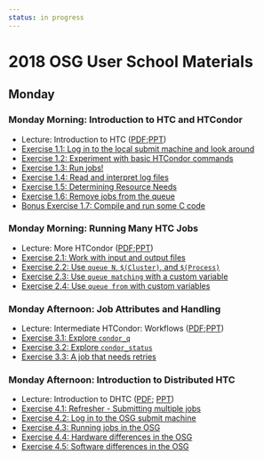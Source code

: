 ```yaml
---
status: in progress
---
```


# 2018 OSG User School Materials

## Monday

### Monday Morning: Introduction to HTC and HTCondor

- Lecture: Introduction to HTC ([PDF](/materials/day1/files/osgus19-day1-part1-intro-to-htc.pdf);[PPT](/materials/day1/files/osgus19-day1-part1-intro-to-htc.pptx))
- [Exercise 1.1: Log in to the local submit machine and look around](/materials/day1/part1-ex1-login.md)
- [Exercise 1.2: Experiment with basic HTCondor commands](/materials/day1/part1-ex2-commands.md)
- [Exercise 1.3: Run jobs!](/materials/day1/part1-ex3-jobs.md)
- [Exercise 1.4: Read and interpret log files](/materials/day1/part1-ex4-logs.md)
- [Exercise 1.5: Determining Resource Needs](/materials/day1/part1-ex5-request.md)
- [Exercise 1.6: Remove jobs from the queue](/materials/day1/part1-ex6-remove.md)
- [Bonus Exercise 1.7: Compile and run some C code](/materials/day1/part1-ex7-compile.md)

### Monday Morning: Running Many HTC Jobs

- Lecture: More HTCondor ([PDF](/materials/day1/files/osgus19-day1-part2-many-HTCondor-jobs.pdf);[PPT](/materials/day1/files/osgus19-day1-part2-many-HTCondor-jobs.pptx))
- [Exercise 2.1: Work with input and output files](/materials/day1/part2-ex1-files.md)
- [Exercise 2.2: Use `queue N`, `$(Cluster)`, and `$(Process)`](/materials/day1/part2-ex2-queue-n.md)
- [Exercise 2.3: Use `queue matching` with a custom variable](/materials/day1/part2-ex3-queue-matching.md)
- [Exercise 2.4: Use `queue from` with custom variables](/materials/day1/part2-ex4-queue-from.md)

### Monday Afternoon: Job Attributes and Handling

- Lecture: Intermediate HTCondor: Workflows ([PDF](/materials/day1/files/osgus19-day1-part3-matching-handling.pdf);[PPT](/materials/day1/files/osgus19-day1-part3-matching-handling.pptx))
- [Exercise 3.1: Explore `condor_q`](/materials/day1/part3-ex1-queue.md)
- [Exercise 3.2: Explore `condor_status`](/materials/day1/part3-ex2-status.md)
- [Exercise 3.3: A job that needs retries](/materials/day1/part3-ex3-job-retry.md)

### Monday Afternoon: Introduction to Distributed HTC

- Lecture: Introduction to DHTC ([PDF](/materials/day1/files/osgus19-day1-part4-intro-to-dhtc.pdf);
  [PPT](/materials/day1/files/osgus19-day1-part4-intro-to-dhtc.pptx))
- [Exercise 4.1: Refresher - Submitting multiple jobs](/materials/day1/part4-ex1-submit-refresher.md)
- [Exercise 4.2: Log in to the OSG submit machine](/materials/day1/part4-ex2-login-scp.md)
- [Exercise 4.3: Running jobs in the OSG](/materials/day1/part4-ex3-submit-osg.md)
- [Exercise 4.4: Hardware differences in the OSG](/materials/day1/part4-ex4-hardware-diffs.md)
- [Exercise 4.5: Software differences in the OSG](/materials/day1/part4-ex5-software-diffs.md)

<!--  All below here needs to be updated!

### Monday Afternoon: Automating Workflows with HTCondor's DAGMan

- Lecture: HTCondor: More on Workflows ([PDF](/materials/day1/files/osgus19-day1-part4-dagman.pdf);[PPT](/materials/day1/files/osgus19-day1-part4-dagman.pptx))
- [Exercise 4.1: Coordinating set of jobs: A simple DAG](/materials/day1/part4-ex1-simple-dag.md)
- [Exercise 4.2: A brief detour through the Mandelbrot set](/materials/day1/part4-ex2-mandelbrot.md)
- [Exercise 4.3: A more complex DAG](/materials/day1/part4-ex3-complex-dag.md)
- [Exercise 4.4: Handling jobs that fail with DAGMan](/materials/day1/part4-ex4-failed-dag.md)
- [Bonus Exercise 4.5: HTCondor challenges](/materials/day1/part4-ex5-challenges.md) (If and only if you have time)

## Tuesday

### Tuesday Afternoon: Security in OSG

- Lecture: Security in OSG ([PDF](/materials/day2/files/osgus19-day2-part3-security.pdf);
  [PPT](/materials/day2/files/osgus19-day2-part3-security.pptx))

### Tuesday Afternoon: Troubleshooting jobs

- Lecture: Troubleshooting jobs ([PDF](/materials/day2/files/osgus19-day2-part4-troubleshooting.pdf);
  [PPT](/materials/day2/files/osgus19-day2-part4-troubleshooting.pptx))
- [Exercise 3.1: Troubleshooting a DAG](/materials/day2/part3-ex1-troubleshooting.md)

### Tuesday Afternoon: Connecting to OSG

- Lecture: Ways to Connect to OSG ([PDF](/materials/day2/files/osgus19-day2-part5-ways-to-connect.pdf))

## Wednesday

### Wednesday Morning: Software Portability

- Lecture: Software Portability for DHTC ([PDF](/materials/day3/files/osgus19-day3-part1-software-portability.pdf); [PPT](/materials/day3/files/osgus19-day3-part1-software-portability.pptx))
- [Exercise 1.1: Compiling programs for portability](/materials/day3/part1-ex1-compiling.md)
- [Exercise 1.2: Using a pre-compiled binary](/materials/day3/part1-ex2-precompiled.md)
- [Exercise 1.3: Using a wrapper script](/materials/day3/part1-ex3-wrapper.md)
- [Exercise 1.4: Pre-packaging code](/materials/day3/part1-ex4-prepackaged.md)
- [Bonus Exercise 1.5: Passing Arguments Through the Wrapper Script](/materials/day3/part1-ex5-arguments.md)

### Wednesday Morning: Software Limitations

- Lecture: Considerations for licensing and programming packages
  ([PDF](/materials/day3/files/osgus19-day3-part2-software-license-interpret.pdf); [PPT](/materials/day3/files/osgus19-day3-part2-software-license-interpret.pptx))
- [Exercise 2.1: Compile and run Matlab code](/materials/day3/part2-ex1-matlab.md)
- [Exercise 2.2: Pre-packaging Python](/materials/day3/part2-ex2-python-built.md)
- [Exercise 2.3: In-job installation of Python](/materials/day3/part2-ex3-python-install.md)
- [Bonus Exercise 2.4: Using containers](/materials/day3/part2-ex4-containers.md)

### Wednesday Afternoon: On Your Own

- [Ideas for activities](/logistics/wednesday-activities.md)

## Thursday

### Thursday Morning: Data Handling

- Lecture: Overall data considerations ([PDF](/materials/day4/files/osgus19-day4-part2-overall-data.pdf))
- [Exercise 2.1: Understanding your data requirements](/materials/day4/part2-ex1-data-needs.md)
- [Exercise 2.2: HTCondor file transfer and compression](/materials/day4/part2-ex2-file-transfer.md)
- [Exercise 2.3: Splitting large input data](/materials/day4/part2-ex3-blast-split.md)

### Thursday Morning: Data Handling (continued)

- Lecture: Solutions for large input data ([PDF](/materials/day4/files/osgus19-day4-part3-large-input.pdf))
- [Exercise 3.1: Using a web proxy for large, shared input](/materials/day4/part3-ex1-blast-proxy.md)
- [Exercise 3.2: Using StashCache for large, shared input](/materials/day4/part3-ex2-stashcache-shared.md)
- [Exercise 3.3: Using StashCache for large, unique input](/materials/day4/part3-ex3-stashcache-unique.md)

### Thursday Afternoon: Data Handling (continued)

- Lecture: Large output and shared file systems; Data summary
  ([PDF](/materials/day4/files/osgus19-day4-part4-output-shared-fs.pdf))
- [Exercise 4.1: Using a local shared filesystem for large input files](/materials/day4/part4-ex1-input.md)
- [Exercise 4.2: Using a local shared filesystem for large output files](/materials/day4/part4-ex2-output.md)

### Thursday Afternoon: Automating Workflows with HTCondor's DAGMan

- Lecture: HTCondor: More on Workflows ([PDF](/materials/day4/files/osgus19-day4-part4-dagman.pdf);[PPT](/materials/day4/files/osgus19-day4-part4-dagman.pptx))
- [Exercise 4.1: Coordinating set of jobs: A simple DAG](/materials/day4/part4-ex1-simple-dag.md)
- [Exercise 4.2: A brief detour through the Mandelbrot set](/materials/day4/part4-ex2-mandelbrot.md)
- [Exercise 4.3: A more complex DAG](/materials/day4/part4-ex3-complex-dag.md)
- [Exercise 4.4: Handling jobs that fail with DAGMan](/materials/day4/part4-ex4-failed-dag.md)
- [Bonus Exercise 4.5: HTCondor challenges](/materials/day4/part4-ex5-challenges.md) (If and only if you have time)

## Friday

### Friday Morning: From Science to Production Workflows

- Lecture: From Science to Real Workflow ([PDF](/materials/day5/files/osgus19-day5-part1-real-workflows.pdf), [PPT](/materials/day5/files/osgus19-day5-part1-real-workflows.pptx))
- [Exercise 1.1: Learn about Joe’s Desired Computing Work](/materials/day5/part1-ex1-science-intro.md)
- [Exercise 1.2: Plan Overall Workflow](/materials/day5/part1-ex2-plan-workflow.md)

### Friday Morning: From Science to Production Workflows

- Lecture: From Workflow to Automated Production
  ([PDF](/materials/day5/files/osgus19-day5-part2-production-workflows.pdf),[PPT](/materials/day5/files/osgus19-day5-part2-production-workflows.pptx))
- [Exercise 1.3: Execute Joe’s Workflow](/materials/day5/part2-ex1-execute-workflow.md)
- [Bonus Exercise 1.4: Further Optimization and Scaling](/materials/day5/part2-ex2-workflow-tuning.md)

### Friday Afternoon: HTC Showcase

- Talk: [Spencer Ericksen](https://cancer.wisc.edu/research/resources/ddc/smsf/), Small Molecule Facility (Carbone Cancer Center):
  *Exploring Virtual Screening Approaches with HTC* ([PDF](/materials/day5/files/osgus19-day5-part3-showcase1-ericksen.pdf))
- Talk: [Josh Karpel](https://www.physics.wisc.edu/people/joshkarpel), Physics:
  *High-Throughput Computing in Atomic Physics* ([PPT](/materials/day5/files/osgus19-day5-part3-showcase2-karpel.pptx))
- Talk: [Ross Kleiman](https://wid.wisc.edu/people/ross-kleiman/), Computer Sciences:
  *High-Throughput Machine Learning from Electronic Health Records*
  ([PPTX](/materials/day5/files/osgus19-day5-part3-showcase2-kleiman.pptx))
- Talk: [Dave O'Connor](https://www.pathology.wisc.edu/profile/david-oconnor), Pathology:
  *When Low Throughput Biologists Meet High Throughput Computing*

### Friday Afternoon: Foundations of HTC

- Lecture: The Principles of HTC ([PDF](/materials/day5/files/osgus19-day5-part4-htc-principles.pdf))

### Friday Afternoon: Wrap Up

- Lecture: Where to Go and What to Do Next ([PDF](/materials/day5/files/osgus19-day5-part5-whats-next.pdf))

All above here needs to be updated! -->
